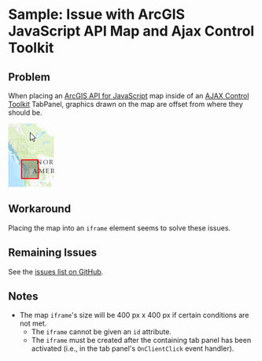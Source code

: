 ﻿Sample: Issue with ArcGIS JavaScript API Map and Ajax Control Toolkit
=====================================================================

## Problem ##

When placing an [ArcGIS API for JavaScript] map inside of an [AJAX Control Toolkit] TabPanel, graphics drawn on the map are offset from where they should be.

![Offset screenshot](offset.png)

## Workaround ##

Placing the map into an `iframe` element seems to solve these issues.

## Remaining Issues ##

See the [issues list on GitHub].

## Notes ##

* The map `iframe`'s size will be 400 px x 400 px if certain conditions are not met.
	* The `iframe` cannot be given an `id` attribute.
	* The `iframe` must be created after the containing tab panel has been activated (i.e., in the tab panel's `OnClientClick` event handler). 


[ArcGIS API for JavaScript]:http://help.arcgis.com/en/webapi/javascript/arcgis/
[AJAX Control Toolkit]:http://www.ajaxcontroltoolkit.com/
[issues list on GitHub]:https://github.com/WSDOT-GIS/ArcGIS-JS-with-AJAX-Control-Toolkit/issues
[Map]:http://help.arcgis.com/en/webapi/javascript/arcgis/jsapi/map.html
